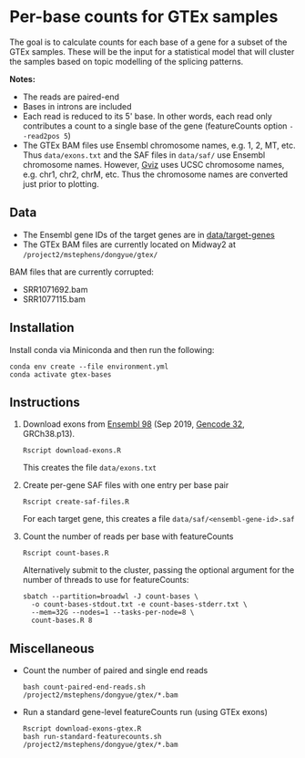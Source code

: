 # Per-base counts for GTEx samples

The goal is to calculate counts for each base of a gene for a subset of the GTEx
samples. These will be the input for a statistical model that will cluster the
samples based on topic modelling of the splicing patterns.

**Notes:**
* The reads are paired-end
* Bases in introns are included
* Each read is reduced to its 5' base. In other words, each read only
  contributes a count to a single base of the gene (featureCounts option
  `--read2pos 5`)
* The GTEx BAM files use Ensembl chromosome names, e.g. 1, 2, MT, etc. Thus
`data/exons.txt` and the SAF files in `data/saf/` use Ensembl chromosome names.
However, [Gviz](https://bioconductor.org/packages/release/bioc/html/Gviz.html)
uses UCSC chromosome names, e.g. chr1, chr2, chrM, etc. Thus the chromosome
names are converted just prior to plotting.

## Data

* The Ensembl gene IDs of the target genes are in [data/target-genes]()
* The GTEx BAM files are currently located on Midway2 at
  `/project2/mstephens/dongyue/gtex/`

BAM files that are currently corrupted:
* SRR1071692.bam
* SRR1077115.bam

## Installation

Install conda via Miniconda and then run the following:

```
conda env create --file environment.yml
conda activate gtex-bases
```

## Instructions

1. Download exons from [Ensembl 98](http://sep2019.archive.ensembl.org/) (Sep
2019, [Gencode 32](https://www.gencodegenes.org/human/release_32.html),
GRCh38.p13).
    ```
    Rscript download-exons.R
    ```
    This creates the file `data/exons.txt`

1. Create per-gene SAF files with one entry per base pair
    ```
    Rscript create-saf-files.R
    ```
    For each target gene, this creates a file `data/saf/<ensembl-gene-id>.saf`

1. Count the number of reads per base with featureCounts
    ```
    Rscript count-bases.R
    ```
    Alternatively submit to the cluster, passing the optional argument for the
    number of threads to use for featureCounts:
    ```
    sbatch --partition=broadwl -J count-bases \
      -o count-bases-stdout.txt -e count-bases-stderr.txt \
      --mem=32G --nodes=1 --tasks-per-node=8 \
      count-bases.R 8
    ```

## Miscellaneous

* Count the number of paired and single end reads
    ```
    bash count-paired-end-reads.sh /project2/mstephens/dongyue/gtex/*.bam
    ```

* Run a standard gene-level featureCounts run (using GTEx exons)
    ```
    Rscript download-exons-gtex.R
    bash run-standard-featurecounts.sh /project2/mstephens/dongyue/gtex/*.bam
    ```
